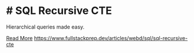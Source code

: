# # SQL Recursive CTE

Hierarchical queries made easy.

[Read More](https://www.fullstackprep.dev/articles/webd/sql/sql-recursive-cte) https://www.fullstackprep.dev/articles/webd/sql/sql-recursive-cte